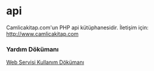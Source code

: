 api
===
Camlicakitap.com'un PHP api kütüphanesidir. İletişim için: http://www.camlicakitap.com

### Yardım Dökümanı
[Web Servisi Kullanım Dökümanı](https://github.com/camlicakitap/api/wiki/Web-Servisi-Kullan%C4%B1m-D%C3%B6k%C3%BCman%C4%B1 "Web Servisi Kullanım Dökümanı")

